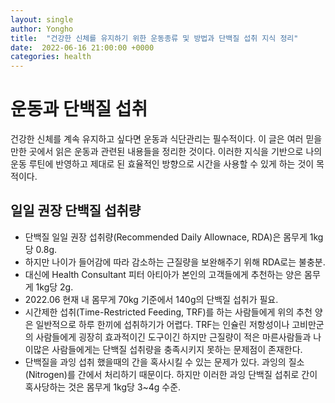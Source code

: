 ```yaml
---
layout: single
author: Yongho
title:  "건강한 신체를 유지하기 위한 운동종류 및 방법과 단백질 섭취 지식 정리"
date:  2022-06-16 21:00:00 +0000
categories: health
---
```


# 운동과 단백질 섭취
건강한 신체를 계속 유지하고 싶다면 운동과 식단관리는 필수적이다. 이 글은 여러 믿을만한 곳에서 읽은 운동과 관련된 내용들을 정리한 것이다. 이러한 지식을 기반으로 나의 운동 루틴에 반영하고 제대로 된 효율적인 방향으로 시간을 사용할 수 있게 하는 것이 목적이다.    

## 일일 권장 단백질 섭취량
- 단백질 일일 권장 섭취량(Recommended Daily Allownace, RDA)은 몸무게 1kg당 0.8g.
- 하지만 나이가 들어감에 따라 감소하는 근질량을 보완해주기 위해 RDA로는 불충분.
- 대신에 Health Consultant 피터 아티아가 본인의 고객들에게 추천하는 양은 몸무게 1kg당 2g. 
- 2022.06 현재 내 몸무게 70kg 기준에서 140g의 단백질 섭취가 필요.   
- 시간제한 섭취(Time-Restricted Feeding, TRF)를 하는 사람들에게 위의 추천 양은 일반적으로 하루 한끼에 섭취하기가 어렵다. TRF는 인슐린 저항성이나 고비만군의 사람들에게 굉장히 효과적이긴 도구이긴 하지만 근질량이 적은 마른사람들과 나이많은 사람들에게는 단백질 섭취량을 충족시키지 못하는 문제점이 존재한다.
- 단백질을 과잉 섭취 했을때의 간을 혹사시킬 수 있는 문제가 있다. 과잉의 질소(Nitrogen)를 간에서 처리하기 때문이다. 하지만 이러한 과잉 단백질 섭취로 간이 혹사당하는 것은 몸무게 1kg당 3~4g 수준.  

